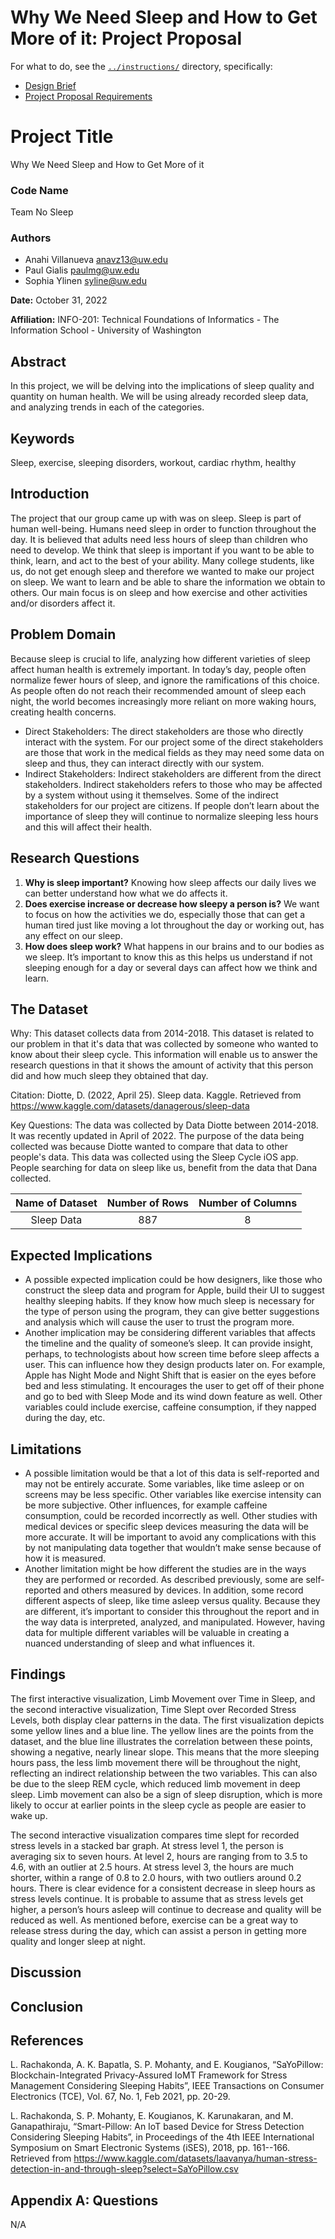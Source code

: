 # Why We Need Sleep and How to Get More of it: Project Proposal


For what to do, see the [`../instructions/`](../instructions/) directory, specifically:

* [Design Brief](../instructions/project-design-brief.pdf)
* [Project Proposal Requirements](../instructions/p01-proposal-requirements.md)

# **Project Title**
Why We Need Sleep and How to Get More of it
### **Code Name**
Team No Sleep
### **Authors**
* Anahi Villanueva anavz13@uw.edu
* Paul Gialis paulmg@uw.edu
* Sophia Ylinen syline@uw.edu

**Date:**
October 31, 2022

**Affiliation:**
INFO-201: Technical Foundations of Informatics - The Information School - University of Washington

## Abstract
In this project, we will be delving into the implications of sleep quality and quantity on human health. We will be using already recorded sleep data, and analyzing trends in each of the categories.

## Keywords
Sleep, exercise, sleeping disorders, workout, cardiac rhythm, healthy
 ## Introduction
The project that our group came up with was on sleep. Sleep is part of human well-being. Humans need sleep in order to function throughout the day. It is believed that adults need less hours of sleep than children who need to develop. We think that sleep is important if you want to be able to think, learn, and act to the best of your ability. Many college students, like us, do not get enough sleep and therefore we wanted to make our project on sleep. We want to learn and be able to share the information we obtain to others. Our main focus is on sleep and how exercise and other activities and/or disorders affect it.

## Problem Domain
Because sleep is crucial to life, analyzing how different varieties of sleep affect human health is extremely important. In today’s day, people often normalize fewer hours of sleep, and ignore the ramifications of this choice. As people often do not reach their recommended amount of sleep each night, the world becomes increasingly more reliant on more waking hours, creating health concerns.
* Direct Stakeholders: The direct stakeholders are those who directly interact with the system. For our project some of the direct stakeholders are those that work in the medical fields as they may need some data on sleep and thus, they can interact directly with our system.
* Indirect Stakeholders: Indirect stakeholders are different from the direct stakeholders. Indirect stakeholders refers to those who may be affected by a system without using it themselves. Some of the indirect stakeholders for our project are citizens. If people don’t learn about the importance of sleep they will continue to normalize sleeping less hours and this will affect their health.


## Research Questions
1. **Why is sleep important?**
Knowing how sleep affects our daily lives we can better understand how what we do affects it.
2. **Does exercise increase or decrease how sleepy a person is?**
We want to focus on how the activities we do, especially those that can get a human tired just like moving a lot throughout the day or working out, has any effect on our sleep.
3. **How does sleep work?**
What happens in our brains and to our bodies as we sleep. It’s important to know this as this helps us understand if not sleeping enough for a day or several days can affect how we think and learn.

## The Dataset
Why: This dataset collects data from 2014-2018. This dataset is related to our problem in that it's data that was collected by someone who wanted to know about their sleep cycle. This information will enable us to answer the research questions in that it shows the amount of activity that this person did and how much sleep they obtained that day.

Citation: Diotte, D. (2022, April 25). Sleep data. Kaggle. Retrieved from https://www.kaggle.com/datasets/danagerous/sleep-data

Key Questions: The data was collected by Data Diotte between 2014-2018. It was recently updated in April of 2022. The purpose of the data being collected was because Diotte wanted to compare that data to other people's data. This data was collected using the Sleep Cycle iOS app. People searching for data on sleep like us, benefit from the data that Dana collected.

|Name of Dataset | Number of Rows | Number of Columns |
|:------------:| :---------------------:| :--------------:|
| Sleep Data | 887 | 8 |





## Expected Implications
* A possible expected implication could be how designers, like those who construct the sleep data and program for Apple, build their UI to suggest healthy sleeping habits. If they know how much sleep is necessary for the type of person using the program, they can give better suggestions and analysis which will cause the user to trust the program more.
* Another implication may be considering different variables that affects the timeline and the quality of someone’s sleep. It can provide insight, perhaps, to technologists about how screen time before sleep affects a user. This can influence how they design products later on. For example, Apple has Night Mode and Night Shift that is easier on the eyes before bed and less stimulating. It encourages the user to get off of their phone and go to bed with Sleep Mode and its wind down feature as well. Other variables could include exercise, caffeine consumption, if they napped during the day, etc.

## Limitations
* A possible limitation would be that a lot of this data is self-reported and may not be entirely accurate. Some variables, like time asleep or on screens may be less specific. Other variables like exercise intensity can be more subjective. Other influences, for example caffeine consumption, could be recorded incorrectly as well. Other studies with medical devices or specific sleep devices measuring the data will be more accurate. It will be important to avoid any complications with this by not manipulating data together that wouldn’t make sense because of how it is measured.
* Another limitation might be how different the studies are in the ways they are performed or recorded. As described previously, some are self-reported and others measured by devices. In addition, some record different aspects of sleep, like time asleep versus quality. Because they are different, it’s important to consider this throughout the report and in the way data is interpreted, analyzed, and manipulated. However, having data for multiple different variables will be valuable in creating a nuanced understanding of sleep and what influences it.

## Findings
The first interactive visualization, Limb Movement over Time in Sleep, and the second interactive visualization, Time Slept over Recorded Stress Levels, both display clear patterns in the data. The first visualization depicts some yellow lines and a blue line. The yellow lines are the points from the dataset, and the blue line illustrates the correlation between these points, showing a negative, nearly linear slope. This means that the more sleeping hours pass, the less limb movement there will be throughout the night, reflecting an indirect relationship between the two variables. This can also be due to the sleep REM cycle, which reduced limb movement in deep sleep. Limb movement can also be a sign of sleep disruption, which is more likely to occur at earlier points in the sleep cycle as people are easier to wake up.

The second interactive visualization compares time slept for recorded stress levels in a stacked bar graph. At stress level 1, the person is averaging six to seven hours. At level 2, hours are ranging from to 3.5 to 4.6, with an outlier at 2.5 hours. At stress level 3, the hours are much shorter, within a range of 0.8 to 2.0 hours, with two outliers around 0.2 hours. There is clear evidence for a consistent decrease in sleep hours as stress levels continue. It is probable to assume that as stress levels get higher, a person’s hours asleep will continue to decrease and quality will be reduced as well. As mentioned before, exercise can be a great way to release stress during the day, which can assist a person in getting more quality and longer sleep at night.

## Discussion

## Conclusion

## References

L. Rachakonda, A. K. Bapatla, S. P. Mohanty, and E. Kougianos, “SaYoPillow: Blockchain-Integrated Privacy-Assured IoMT Framework for Stress Management Considering Sleeping Habits”, IEEE Transactions on Consumer Electronics (TCE), Vol. 67, No. 1, Feb 2021, pp. 20-29.

L. Rachakonda, S. P. Mohanty, E. Kougianos, K. Karunakaran, and M. Ganapathiraju, “Smart-Pillow: An IoT based Device for Stress Detection Considering Sleeping Habits”, in Proceedings of the 4th IEEE International Symposium on Smart Electronic Systems (iSES), 2018, pp. 161--166.
Retrieved from https://www.kaggle.com/datasets/laavanya/human-stress-detection-in-and-through-sleep?select=SaYoPillow.csv

## Appendix A: Questions

N/A
